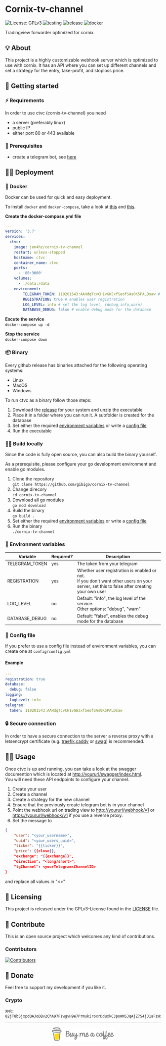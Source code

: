 # Cornix-tv-channel

[![License: GPLv3](https://img.shields.io/badge/License-GPLv3-blue.svg)](https://github.com/gibigo/cornix-tv-channel/blob/master/LICENSE) 
[![testing](https://github.com/gibigo/cornix-tv-channel/actions/workflows/testing.yml/badge.svg)](https://github.com/gibigo/cornix-tv-channel/actions/workflows/testing.yml)
[![release](https://github.com/gibigo/cornix-tv-channel/actions/workflows/release.yml/badge.svg)](https://github.com/gibigo/cornix-tv-channel/actions/workflows/release.yml)
[![docker](https://github.com/gibigo/cornix-tv-channel/actions/workflows/docker.yml/badge.svg)](https://github.com/gibigo/cornix-tv-channel/actions/workflows/docker.yml)

Tradingview forwarder optimized for cornix.

## 💡 About

This project is a highly customizable webhook server which is optimized to use with cornix. It has an API where you can set up different channels and set a strategy for the entry, take-profit, and stoploss price.

## 🚀 Getting started
### ⚡️ Requirements
In order to use ctvc (cornix-tv-channel) you need 
- a server (preferably linux)
- public IP  
- either port 80 or 443 available

### 📱 Prerequisites

- create a telegram bot, see [here](https://core.telegram.org/bots#6-botfather)

## 🧑‍💻 Deployment 
### 🐳 Docker

Docker can be used for quick and easy deployment. 

To install `docker` and `docker-compose`, take a look at [this](https://docs.docker.com/engine/install/) and [this](https://docs.docker.com/compose/install/).

**Create the docker-compose.yml file**

```yml
---
version: '3.7'
services:
  ctvc:
    image: jon4hz/cornix-tv-channel
    restart: unless-stopped
    hostname: ctvc
    container_name: ctvc
    ports:
      - '80:3000'
    volumes:
      - ./data:/data
    environment:
        TELEGRAM_TOKEN: 110201543:AAHdqTcvCH1vGWJxfSeofSAs0K5PALDsaw # you telegram bot token
        REGISTRATION: true # enables user registration
        LOG_LEVEL: info # set the log level, (debug,info,warn)
        DATABASE_DEBUG: false # enable debug mode for the database
```

**Excute the service**   
`docker-compose up -d`

**Stop the service**  
`docker-compose down`

### 📦 Binary

Every github release has binaries attached for the following operating systems:
- Linux
- MacOS
- Windows

To run ctvc as a binary follow those steps:
1. Download the [release](https://github.com/gibigo/cornix-tv-channel/releases) for your system and unzip the executable
2. Place it in a folder where you can run it. A subfolder is created for the database
3. Set either the required [environment variables](https://github.com/gibigo/cornix-tv-channel#-environment-variables) or write a [config file](https://github.com/gibigo/cornix-tv-channel#-config-file)
4. Run the executable

### 👩‍💻 Build locally 

Since the code is fully open source, you can also build the binary yourself.  

As a prerequisite, please configure your go development environment and enable go modules. 

1. Clone the repository  
`git clone https://github.com/gibigo/cornix-tv-channel`
2. Change direcory  
`cd cornix-tv-channel`
3. Download all go modules  
`go mod download`
4. Build the binary  
`go build .`
5. Set either the required [environment variables](https://github.com/gibigo/cornix-tv-channel#-environment-variables) or write a [config file](https://github.com/gibigo/cornix-tv-channel#-config-file)
6. Run the binary  
`./cornix-tv-channel`

### 🌱 Environment variables

| Variable       | Required? | Description                  |
|----------------|-----------|------------------------------|
| TELEGRAM_TOKEN | yes       | The token from your telegram |
| REGISTRATION   | yes       | Whether user registration is enabled or not. <br>If you don't want other users on your server, set this to false after creating your own user | 
| LOG_LEVEL      | no        | Default: "info", the log level of the service. <br>Other options: "debug", "warn"
| DATABASE_DEBUG | no        | Default: "false", enables the debug mode for the database  


### 📜 Config file

If you prefer to use a config file instead of environment variables, you can create one at `config/config.yml`

#### Example

```yml
---
registration: true
database:
  debug: false
logging:
  logLevel: info
telegram:
  token: 110201543:AAHdqTcvCH1vGWJxfSeofSAs0K5PALDsaw
```

### 🔒 Secure connection

In order to have a secure connection to the server a reverse proxy with a letsencrypt certificate (e.g. [traefik](https://doc.traefik.io/traefik/),[caddy](https://caddyserver.com/docs/) or [swag](https://docs.linuxserver.io/general/swag)) is recommended. 

## 👨‍💼 Usage

Once ctvc is up and running, you can take a look at the swagger documention which is located at [http://yoururl/swagger/index.html](http://yoururl/swagger/index.html).   
You will need these API endpoints to configure your channel.  


1. Create your user 
2. Create a channel
3. Create a strategy for the new channel
4. Ensure that the previously create telegram bot is in your channel
5. Point the webhook url on trading view to [http://yoururl/webhook/v1](http://yoururl/webhook/v1) or [https://yoururl/webhook/v1](https://yoururl/webhook/v1) if you use a reverse proxy.  
6. Set the message to  
```json
{
    "user": "<your_username>",
    "uuid": "<your_users_uuid>",
    "ticker": "{{ticker}}",
    "price": {{close}},
    "exchange": "{{exchange}}",
    "direction": "<long/short>",
    "tgChannel": <yourTelegramsChannelID>
}
```
and replace all values in "<>"


## 📜 Licensing
This project is released under the GPLv3-License found in the [LICENSE](https://github.com/gibigo/cornix-tv-channel/blob/master/LICENSE) file.


## 🤩 Contribute

This is an open source project which welcomes any kind of contributions. 

### Contributors 

[![Contributors](https://contributors-img.web.app/image?repo=gibigo/cornix-tv-channel)](https://github.com/gibigo/cornix-tv-channel/graphs/contributors)

## 🤑 Donate

Feel free to support my development if you like it.

### Crypto

```
XMR: 82jT8bSjxpdQAJoDBv2ChA97FzwgvH9e7PrmukiroxrDduxkCJpoWNSJqAjZ7S4jJ1aFzHxnud4xYb3peNq6qLwo4irT7mv
```

***

<p align="center">
<a href="https://www.buymeacoffee.com/jon4hz" target="_blank"><img src="https://raw.githubusercontent.com/gibigo/cornix-tv-channel/master/assets/bmac.png" alt="Buy Me A Coffee" width=200px ></a>
</p>
